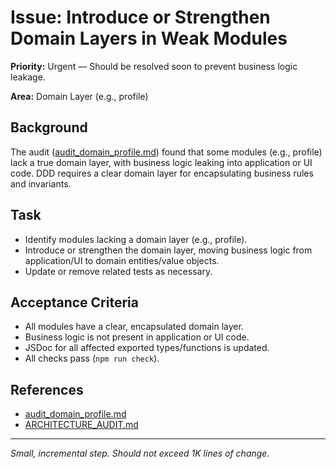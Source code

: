 # Issue: Introduce or Strengthen Domain Layers in Weak Modules

**Priority:** Urgent — Should be resolved soon to prevent business logic leakage.

**Area:** Domain Layer (e.g., profile)

## Background
The audit ([audit_domain_profile.md](../audit_domain_profile.md)) found that some modules (e.g., profile) lack a true domain layer, with business logic leaking into application or UI code. DDD requires a clear domain layer for encapsulating business rules and invariants.

## Task
- Identify modules lacking a domain layer (e.g., profile).
- Introduce or strengthen the domain layer, moving business logic from application/UI to domain entities/value objects.
- Update or remove related tests as necessary.

## Acceptance Criteria
- All modules have a clear, encapsulated domain layer.
- Business logic is not present in application or UI code.
- JSDoc for all affected exported types/functions is updated.
- All checks pass (`npm run check`).

## References
- [audit_domain_profile.md](../audit_domain_profile.md)
- [ARCHITECTURE_AUDIT.md](../ARCHITECTURE_AUDIT.md)

---
_Small, incremental step. Should not exceed 1K lines of change._
